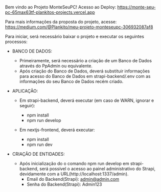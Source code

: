 Bem vindo ao Projeto MonteSeuPC!
Acesso ao Deploy: https://monte-seu-pc-65max63tf-plankitos-projects.vercel.app

Para mais informações da proposta do projeto, acesse: https://medium.com/@Plankito/meu-projeto-monteseupc-306932087af8

Para iniciar, será necessário baixar o projeto e executar os seguintes processos:

- BANCO DE DADOS:
  - Primeiramente, será necessário a criação de um Banco de Dados através do PpAdmin ou equivalente.
  - Após criação do Banco de Dados, deverá substituir informações para acesso do Banco de Dados em strapi-backend/.env com as informações do seu Banco de Dados recém criado.


- APLICAÇÃO:
  - Em strapi-backend, deverá executar (em caso de WARN, ignorar e seguir):
    - npm install
    - npm run develop

  - Em nextjs-frontend, deverá executar:
    - npm install
    - npm run dev

- CRIAÇÃO DE ENTIDADES:
  - Após inicialização do o comando npm run develop em strapi-backend, será possível o acesso ao painel administrativo do Strapi, devidamente com a URL(http://localhost:1337/admin).
    - Email do Backend(Strapi): admin@admin.com
    - Senha do Backend(Strapi): Admin123
